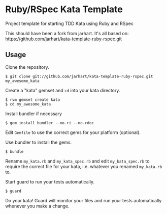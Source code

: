 # Ruby/RSpec Kata Template

Project template for starting TDD Kata using Ruby and RSpec

This should have been a fork from jarhart. It's all based on:
https://github.com/jarhart/kata-template-ruby-rspec.git

## Usage

Clone the repository.

    $ git clone git://github.com/jarhart/kata-template-ruby-rspec.git my_awesome_kata

Create a "kata" gemset and `cd` into your kata directory.

    $ rvm gemset create kata
    $ cd my_awesome_kata

Install bundler if necessary

    $ gem install bundler --no-ri --no-rdoc

Edit `Gemfile` to use the correct gems for your platform (optional).

Use bundler to install the gems.

    $ bundle

Rename `my_kata.rb` and `my_kata_spec.rb` and edit `my_kata_spec.rb` to require
the correct file for your kata, i.e. whatever you renamed `my_kata.rb` to.

Start guard to run your tests automatically.
    
    $ guard

Do your kata! Guard will monitor your files and run your tests automatically
whenever you make a change.
